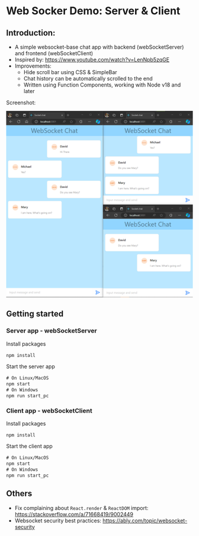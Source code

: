 # Web Socker Demo: Server & Client
## Introduction:
* A simple websocket-base chat app with backend (webSocketServer) and frontend (webSocketClient)
* Inspired by: https://www.youtube.com/watch?v=LenNpb5zqGE
* Improvements:
    * Hide scroll bar using CSS & SimpleBar
    * Chat history can be automatically scrolled to the end
    * Written using Function Components, working with Node v18 and later

Screenshot:

![](.md/img/screenshot1.png)
## Getting started
### Server app - webSocketServer
Install packages

    npm install

Start the server app

    # On Linux/MacOS
    npm start
    # On Windows
    npm run start_pc
### Client app - webSocketClient
Install packages

    npm install

Start the client app

    # On Linux/MacOS
    npm start
    # On Windows
    npm run start_pc

## Others
* Fix complaining about `React.render` & `ReactDOM` import: https://stackoverflow.com/a/71668419/9002449
* Websocket security best practices: https://ably.com/topic/websocket-security